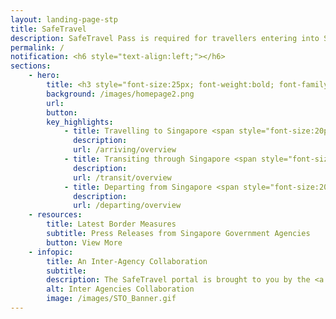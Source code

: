 ```yaml
---
layout: landing-page-stp
title: SafeTravel
description: SafeTravel Pass is required for travellers entering into Singapore under Green/Fast Lane arrangements.
permalink: /
notification: <h6 style="text-align:left;"></h6>
sections:
    - hero:
        title: <h3 style="font-size:25px; font-weight:bold; font-family:Arial; letter-spacing:0; line-height:1.4em; color:#333;">Singapore has implemented international Safe Travel Lanes to facilitate travel in and out of Singapore, while safeguarding public health amidst the <br/> COVID-19 pandemic. <br/><br/> Click the buttons below for the latest information on Safe Travel arrangements for arrival, transit or departure.</h3>
        background: /images/homepage2.png
        url:
        button: 
        key_highlights:
            - title: Travelling to Singapore <span style="font-size:20px;"> &#187; </span>
              description: 
              url: /arriving/overview
            - title: Transiting through Singapore <span style="font-size:20px;"> &#187; </span>
              description: 
              url: /transit/overview
            - title: Departing from Singapore <span style="font-size:20px;"> &#187; </span>
              description: 
              url: /departing/overview
    - resources:
        title: Latest Border Measures
        subtitle: Press Releases from Singapore Government Agencies
        button: View More
    - infopic:
        title: An Inter-Agency Collaboration
        subtitle:  
        description: The SafeTravel portal is brought to you by the <a href="https://www.ica.gov.sg/">Immigration & Checkpoints Authority</a> and these agencies<span>:</span>
        alt: Inter Agencies Collaboration
        image: /images/STO_Banner.gif
---
```


